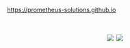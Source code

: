 https://prometheus-solutions.github.io
<h1 align="center">
  <p>
      <img src="https://github.com/anuraghazra/github-readme-stats"/>
      <img src="https://github-readme-stats.vercel.app/api?username=IlGabbo&hide_border=true&count_private=true&show_icons=true&theme=dracula">
  </p>
